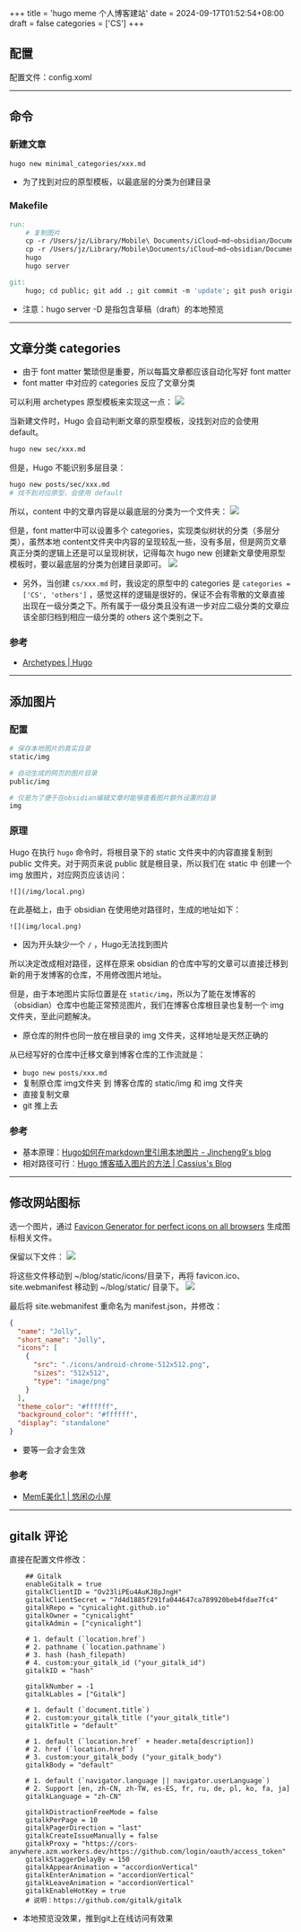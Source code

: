 +++
title = 'hugo meme 个人博客建站'
date = 2024-09-17T01:52:54+08:00
draft = false
categories = ['CS']
+++


## 配置

配置文件：config.xoml

---
## 命令

### 新建文章

```bash
hugo new minimal_categories/xxx.md
```
- 为了找到对应的原型模板，以最底层的分类为创建目录


### Makefile
```makefile
run:
	# 复制图片
	cp -r /Users/jz/Library/Mobile\ Documents/iCloud~md~obsidian/Documents/ZJ\'s\ vault/img/Users/jz/blog_hugo/static/
	cp -r /Users/jz/Library/Mobile\Documents/iCloud~md~obsidian/Documents/ZJ\'s\ vault/img /Users/jz/blog_hugo/
	hugo
	hugo server

git:
	hugo; cd public; git add .; git commit -m 'update'; git push origin master;

```

- 注意：hugo server -D 是指包含草稿（draft）的本地预览

---
## 文章分类 categories

- 由于 font matter 繁琐但是重要，所以每篇文章都应该自动化写好 font matter
- font matter 中对应的 categories 反应了文章分类

可以利用 archetypes 原型模板来实现这一点：
![](../../img/Pasted%20image%2020240917013840.png)

当新建文件时，Hugo 会自动判断文章的原型模板，没找到对应的会使用 default。
```bash
hugo new sec/xxx.md
```

但是，Hugo 不能识别多层目录：
```bash
hugo new posts/sec/xxx.md
# 找不到对应原型，会使用 default
```

所以，content 中的文章内容是以最底层的分类为一个文件夹：
![](../../img/Pasted%20image%2020240917014514.png)

但是，font matter中可以设置多个 categories，实现类似树状的分类（多层分类），虽然本地 content文件夹中内容的呈现较乱一些，没有多层，但是网页文章真正分类的逻辑上还是可以呈现树状，记得每次 hugo new 创建新文章使用原型模板时，要以最底层的分类为创建目录即可。
![](../../img/Pasted%20image%2020240917014725.png)
- 另外，当创建 `cs/xxx.md` 时，我设定的原型中的 categories 是 `categories = ['CS', 'others']` ，感觉这样的逻辑是很好的，保证不会有零散的文章直接出现在一级分类之下。所有属于一级分类且没有进一步对应二级分类的文章应该全部归档到相应一级分类的 others 这个类别之下。


### 参考

- [Archetypes | Hugo](https://gohugo.io/content-management/archetypes/)

---
## 添加图片

### 配置

```bash
# 保存本地图片的真实目录
static/img

# 自动生成的网页的图片目录
public/img

# 仅是为了便于在obsidian编辑文章时能够查看图片额外设置的目录
img
```


### 原理

Hugo 在执行 `hugo` 命令时，将根目录下的 static 文件夹中的内容直接复制到 public 文件夹。对于网页来说 public 就是根目录，所以我们在 static 中 创建一个 img 放图片，对应网页应该访问：
```
![](/img/local.png)
```

在此基础上，由于 obsidian 在使用绝对路径时，生成的地址如下：
```
![](img/local.png)
```
- 因为开头缺少一个 `/` ，Hugo无法找到图片

所以决定改成相对路径，这样在原来 obsidian 的仓库中写的文章可以直接迁移到新的用于发博客的仓库，不用修改图片地址。

但是，由于本地图片实际位置是在 `static/img`，所以为了能在发博客的（obsidian）仓库中也能正常预览图片，我们在博客仓库根目录也复制一个 img 文件夹，至此问题解决。
- 原仓库的附件也同一放在根目录的 img 文件夹，这样地址是天然正确的

从已经写好的仓库中迁移文章到博客仓库的工作流就是：
- `bugo new posts/xxx.md`
- 复制原仓库 img文件夹 到 博客仓库的 static/img 和 img 文件夹
- 直接复制文章
- git 推上去


### 参考

- 基本原理：[Hugo如何在markdown里引用本地图片 - Jincheng9's blog](https://jincheng9.github.io/post/hugo-add-img/)
- 相对路径可行：[Hugo 博客插入图片的方法 | Cassius's Blog](https://www.yuweihung.com/posts/2021/hugo-blog-picture/)

---
## 修改网站图标

选一个图片，通过 [Favicon Generator for perfect icons on all browsers](https://realfavicongenerator.net/) 生成图标相关文件。

保留以下文件：
![](../../img/Pasted%20image%2020240916224159.png)

将这些文件移动到 ~/blog/static/icons/目录下，再将 favicon.ico、site.webmanifest
移动到 ~/blog/static/ 目录下。
![](../../img/Pasted%20image%2020240916224456.png)


最后将 site.webmanifest 重命名为 manifest.json，并修改：
```json
{
  "name": "Jolly",
  "short_name": "Jolly",
  "icons": [
    {
      "src": "./icons/android-chrome-512x512.png",
      "sizes": "512x512",
      "type": "image/png"
    }
  ],
  "theme_color": "#ffffff",
  "background_color": "#ffffff",
  "display": "standalone"
}

```

- 要等一会才会生效


### 参考

- [MemE美化1 | 悠闲の小屋](https://keepjolly.com/posts/create/meme-custom-1/)


---
## gitalk 评论

直接在配置文件修改：
```
    ## Gitalk
    enableGitalk = true
    gitalkClientID = "Ov23liPEu4AuKJ8pJngH"
    gitalkClientSecret = "7d4d1885f291fa044647ca789920beb4fdae7fc4"
    gitalkRepo = "cynicalight.github.io"
    gitalkOwner = "cynicalight"
    gitalkAdmin = ["cynicalight"]

    # 1. default (`location.href`)
    # 2. pathname (`location.pathname`)
    # 3. hash (hash_filepath)
    # 4. custom:your_gitalk_id ("your_gitalk_id")
    gitalkID = "hash"

    gitalkNumber = -1
    gitalkLables = ["Gitalk"]

    # 1. default (`document.title`)
    # 2. custom:your_gitalk_title ("your_gitalk_title")
    gitalkTitle = "default"

    # 1. default (`location.href` + header.meta[description])
    # 2. href (`location.href`)
    # 3. custom:your_gitalk_body ("your_gitalk_body")
    gitalkBody = "default"

    # 1. default (`navigator.language || navigator.userLanguage`)
    # 2. Support [en, zh-CN, zh-TW, es-ES, fr, ru, de, pl, ko, fa, ja]
    gitalkLanguage = "zh-CN"

    gitalkDistractionFreeMode = false
    gitalkPerPage = 10
    gitalkPagerDirection = "last"
    gitalkCreateIssueManually = false
    gitalkProxy = "https://cors-anywhere.azm.workers.dev/https://github.com/login/oauth/access_token"
    gitalkStaggerDelayBy = 150
    gitalkAppearAnimation = "accordionVertical"
    gitalkEnterAnimation = "accordionVertical"
    gitalkLeaveAnimation = "accordionVertical"
    gitalkEnableHotKey = true
    # 说明：https://github.com/gitalk/gitalk

```

- 本地预览没效果，推到git上在线访问有效果





